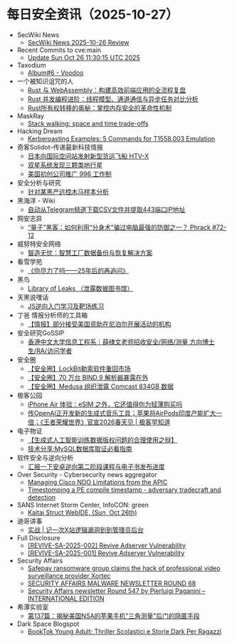 # 每日安全资讯（2025-10-27）

- SecWiki News
  - [SecWiki News 2025-10-26 Review](http://www.sec-wiki.com/?2025-10-26)
- Recent Commits to cve:main
  - [Update Sun Oct 26 11:30:15 UTC 2025](https://github.com/trickest/cve/commit/2492434aefa190e2ba9049f4a1461bb84ac8ed99)
- Taxodium
  - [Album#6 - Voodoo](https://taxodium.ink/album-6.html)
- 一个被知识诅咒的人
  - [Rust 与 WebAssembly：构建高效前端应用的全流程复盘](https://blog.csdn.net/nokiaguy/article/details/153924942)
  - [Rust 并发编程进阶：线程模型、通道通信与异步任务对比分析](https://blog.csdn.net/nokiaguy/article/details/153922430)
  - [Rust所有权转移的奥秘：掌控内存安全的革命性机制](https://blog.csdn.net/nokiaguy/article/details/153922335)
- MaskRay
  - [Stack walking: space and time trade-offs](https://maskray.me/blog/2025-10-26-stack-walking-space-and-time-trade-offs)
- Hacking Dream
  - [Kerberoasting Examples: 5 Commands for T1558.003 Emulation](https://www.hackingdream.net/2025/10/kerberoasting-explained-Commands-for-T1558.003-emulation-purple-team.html)
- 奇客Solidot–传递最新科技情报
  - [日本向国际空间站发射新型货运飞船 HTV-X](https://www.solidot.org/story?sid=82642)
  - [双星系统发现三颗类地行星](https://www.solidot.org/story?sid=82641)
  - [美国初创公司推广 996 工作制](https://www.solidot.org/story?sid=82640)
- 安全分析与研究
  - [针对某黑产远控木马样本分析](https://mp.weixin.qq.com/s?__biz=MzA4ODEyODA3MQ==&mid=2247493928&idx=1&sn=3cb312745cfc88924ede4004246e2e2d)
- 黑海洋 - Wiki
  - [自动从Telegram频道下载CSV文件并提取443端口IP地址](https://blog.upx8.com/4887)
- 网安志异
  - [“量子”黑客：如何利用“分身术”骗过电脑最强的防御之一？ Phrack #72-12](https://mp.weixin.qq.com/s?__biz=MzAxNzYyNzMyNg==&mid=2664232751&idx=1&sn=986877db9d4675938b962fdfa5d151fe)
- 威努特安全网络
  - [智造无忧：智慧工厂数据备份与恢复解决方案](https://mp.weixin.qq.com/s?__biz=MzAwNTgyODU3NQ==&mid=2651136743&idx=1&sn=0ccab32dcd398cb94143a03ed87ff90f)
- 看雪学苑
  - [《你尽力了吗——25年后的再追问》](https://mp.weixin.qq.com/s?__biz=MjM5NTc2MDYxMw==&mid=2458602705&idx=1&sn=6b07c5c494abfe4cc13cd601c9c5cce3)
- 黑鸟
  - [Library of Leaks （泄露数据图书馆）](https://mp.weixin.qq.com/s?__biz=MzAxOTM1MDQ1NA==&mid=2451183166&idx=1&sn=c0481c3755aeb3bc6b04734530443b79)
- 天黑说嘿话
  - [JS逆向入门学习及靶场练习](https://mp.weixin.qq.com/s?__biz=MzI5NTQ5MTAzMA==&mid=2247484848&idx=1&sn=8caf8cd2a9997d248be8f6741098f5d5)
- 丁爸 情报分析师的工具箱
  - [【情报】部分接受美国资助在尼泊尔开展活动的机构](https://mp.weixin.qq.com/s?__biz=MzI2MTE0NTE3Mw==&mid=2651152677&idx=1&sn=a8d79516841936ba3f2413f09b29ca39)
- 安全研究GoSSIP
  - [香港中文大学信息工程系｜薛棣文老师招收安全/网络/测量 方向博士生/RA/访问学者](https://mp.weixin.qq.com/s?__biz=Mzg5ODUxMzg0Ng==&mid=2247500872&idx=1&sn=445c17be2003a878982e544900f650c1)
- 安全圈
  - [【安全圈】LockBit勒索软件重回市场](https://mp.weixin.qq.com/s?__biz=MzIzMzE4NDU1OQ==&mid=2652072410&idx=1&sn=0dc23c998d5d2e0b9b5630b9701d2874)
  - [【安全圈】70 万台 BIND 9 解析器暴露在外](https://mp.weixin.qq.com/s?__biz=MzIzMzE4NDU1OQ==&mid=2652072410&idx=2&sn=8e0874b431223b0f05c89c2b40875232)
  - [【安全圈】Medusa 组织泄露 Comcast 834GB 数据](https://mp.weixin.qq.com/s?__biz=MzIzMzE4NDU1OQ==&mid=2652072410&idx=4&sn=401a3964deb902d86e5c07bd5b31b2f3)
- 极客公园
  - [​iPhone Air 体验：eSIM 之外，它还值得你为轻薄购买吗](https://mp.weixin.qq.com/s?__biz=MTMwNDMwODQ0MQ==&mid=2653089303&idx=1&sn=6e175cf8744b81b3f6f87810201cc94b)
  - [传OpenAI正开发新的生成式音乐工具；苹果将AirPods印度产能扩大一倍；《王者荣耀世界》官宣2026春天见 | 极客早知道](https://mp.weixin.qq.com/s?__biz=MTMwNDMwODQ0MQ==&mid=2653089302&idx=1&sn=f73b97816607bede9a03bb6f32b999d6)
- 电子物证
  - [【生成式人工智能训练数据版权问题的合理使用之辩】](https://mp.weixin.qq.com/s?__biz=MzAwNDcwMDgzMA==&mid=2651048723&idx=1&sn=7ebddaadd30c462d522762702ca2358b)
  - [技术分享:MySQL数据库取证必看指南](https://mp.weixin.qq.com/s?__biz=MzAwNDcwMDgzMA==&mid=2651048723&idx=2&sn=d69556d7288f405a89083107e377eba2)
- 软件安全与逆向分析
  - [汇报一下安卓逆向第二阶段课程与电子书发布进度](https://mp.weixin.qq.com/s?__biz=MzU3MTY5MzQxMA==&mid=2247484898&idx=1&sn=75274c3cdfe26b7aaa4fef5e91fa21d9)
- Over Security - Cybersecurity news aggregator
  - [Managing Cisco NDO Limitations from the APIC](https://www.adainese.it/blog/2025/10/26/managing-cisco-ndo-limitations-from-the-apic/)
  - [Timestomping a PE compile timestamp - adversary tradecraft and detection](https://fluxsec.red/timestomping-pe-compile-time)
- SANS Internet Storm Center, InfoCON: green
  - [Kaitai Struct WebIDE, (Sun, Oct 26th)](https://isc.sans.edu/diary/rss/32422)
- 迪哥讲事
  - [实战 | 记一次X站逻辑漏洞到到管理员后台](https://mp.weixin.qq.com/s?__biz=MzIzMTIzNTM0MA==&mid=2247498465&idx=1&sn=376cefca383754d3b7c2740f994bfd46)
- Full Disclosure
  - [[REVIVE-SA-2025-002] Revive Adserver Vulnerability](https://seclists.org/fulldisclosure/2025/Oct/21)
  - [[REVIVE-SA-2025-001] Revive Adserver Vulnerability](https://seclists.org/fulldisclosure/2025/Oct/20)
- Security Affairs
  - [Safepay ransomware group claims the hack of professional video surveillance provider Xortec](https://securityaffairs.com/183868/malware/safepay-ransomware-group-claims-the-hack-of-professional-video-surveillance-provider-xortec.html)
  - [SECURITY AFFAIRS MALWARE NEWSLETTER ROUND 68](https://securityaffairs.com/183862/security/security-affairs-malware-newsletter-round-68.html)
  - [Security Affairs newsletter Round 547 by Pierluigi Paganini – INTERNATIONAL EDITION](https://securityaffairs.com/183850/breaking-news/security-affairs-newsletter-round-547-by-pierluigi-paganini-international-edition.html)
- 希潭实验室
  - [第137篇：揭秘美国NSA的苹果手机"三角测量"后门的隐匿手段](https://mp.weixin.qq.com/s?__biz=MzkzMjI1NjI3Ng==&mid=2247487831&idx=1&sn=37774859c0954949a4d2b6050f66f273)
- Dark Space Blogspot
  - [BookTok Young Adult: Thriller Scolastici e Storie Dark Per Ragazzi](http://darkwhite666.blogspot.com/2025/10/booktok-young-adult-mystery-thriller.html)
